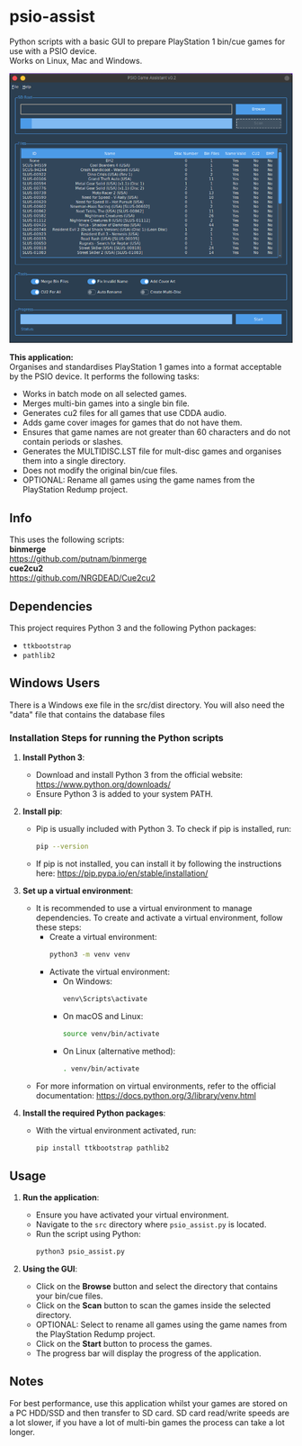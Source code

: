 # psio-assist
Python scripts with a basic GUI to prepare PlayStation 1 bin/cue games for use with a PSIO device.<br>
Works on Linux, Mac and Windows.<br>

![alt text](https://github.com/logi-26/psio-assist/blob/v0.2/image.png?raw=true)

**This application:**<br/>
Organises and standardises PlayStation 1 games into a format acceptable by the PSIO device. It performs the following tasks:<br/>

- Works in batch mode on all selected games.<br/>
- Merges multi-bin games into a single bin file.<br/>
- Generates cu2 files for all games that use CDDA audio.<br/>
- Adds game cover images for games that do not have them.<br/>
- Ensures that game names are not greater than 60 characters and do not contain periods or slashes.<br/>
- Generates the MULTIDISC.LST file for mult-disc games and organises them into a single directory.<br/>
- Does not modify the original bin/cue files.<br/>
- OPTIONAL: Rename all games using the game names from the PlayStation Redump project.<br/>

## Info
This uses the following scripts:<br/>
**binmerge**<br/>
https://github.com/putnam/binmerge<br/>
**cue2cu2**<br/>
https://github.com/NRGDEAD/Cue2cu2


## Dependencies
This project requires Python 3 and the following Python packages:
- `ttkbootstrap`
- `pathlib2`


## Windows Users
There is a Windows exe file in the src/dist directory.
You will also need the "data" file that contains the database files


### Installation Steps for running the Python scripts
1. **Install Python 3**:
   - Download and install Python 3 from the official website: https://www.python.org/downloads/
   - Ensure Python 3 is added to your system PATH.

2. **Install pip**:
   - Pip is usually included with Python 3. To check if pip is installed, run:
     ```bash
     pip --version
     ```
   - If pip is not installed, you can install it by following the instructions here: https://pip.pypa.io/en/stable/installation/

3. **Set up a virtual environment**:
   - It is recommended to use a virtual environment to manage dependencies. To create and activate a virtual environment, follow these steps:
     - Create a virtual environment:
       ```bash
       python3 -m venv venv
       ```
     - Activate the virtual environment:
       - On Windows:
         ```bash
         venv\Scripts\activate
         ```
       - On macOS and Linux:
         ```bash
         source venv/bin/activate
         ```
       - On Linux (alternative method):
         ```bash
         . venv/bin/activate
         ```
   - For more information on virtual environments, refer to the official documentation: https://docs.python.org/3/library/venv.html

4. **Install the required Python packages**:
   - With the virtual environment activated, run:
     ```bash
     pip install ttkbootstrap pathlib2
     ```

## Usage
1. **Run the application**:
   - Ensure you have activated your virtual environment.
   - Navigate to the `src` directory where `psio_assist.py` is located.
   - Run the script using Python:
     ```bash
     python3 psio_assist.py
     ```

2. **Using the GUI**:
   - Click on the **Browse** button and select the directory that contains your bin/cue files.
   - Click on the **Scan** button to scan the games inside the selected directory.
   - OPTIONAL: Select to rename all games using the game names from the PlayStation Redump project.
   - Click on the **Start** button to process the games.
   - The progress bar will display the progress of the application.


## Notes
For best performance, use this application whilst your games are stored on a PC HDD/SSD and then transfer to SD card.
SD card read/write speeds are a lot slower, if you have a lot of multi-bin games the process can take a lot longer.

